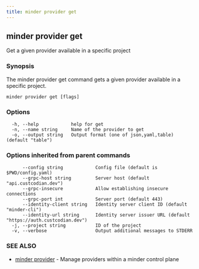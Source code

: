 ```yaml
---
title: minder provider get
---
```

## minder provider get

Get a given provider available in a specific project

### Synopsis

The minder provider get command gets a given provider available in a specific project.

```
minder provider get [flags]
```

### Options

```
  -h, --help            help for get
  -n, --name string     Name of the provider to get
  -o, --output string   Output format (one of json,yaml,table) (default "table")
```

### Options inherited from parent commands

```
      --config string            Config file (default is $PWD/config.yaml)
      --grpc-host string         Server host (default "api.custcodian.dev")
      --grpc-insecure            Allow establishing insecure connections
      --grpc-port int            Server port (default 443)
      --identity-client string   Identity server client ID (default "minder-cli")
      --identity-url string      Identity server issuer URL (default "https://auth.custcodian.dev")
  -j, --project string           ID of the project
  -v, --verbose                  Output additional messages to STDERR
```

### SEE ALSO

* [minder provider](minder_provider.md)	 - Manage providers within a minder control plane

